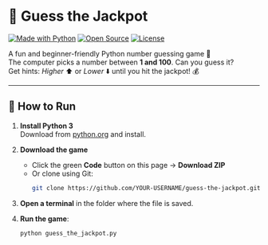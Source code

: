# 🎯 Guess the Jackpot

[![Made with Python](https://img.shields.io/badge/Made%20with-Python-3776AB?logo=python&logoColor=white)](https://www.python.org/)
[![Open Source](https://img.shields.io/badge/Open%20Source-💻-blue)](https://github.com/YOUR-USERNAME/guess-the-jackpot)
[![License](https://img.shields.io/badge/License-MIT-green.svg)](LICENSE)

A fun and beginner-friendly Python number guessing game 🎲  
The computer picks a number between **1 and 100**. Can you guess it?  
Get hints: *Higher* ⬆️ or *Lower* ⬇️ until you hit the jackpot! 💰

---

## 🚀 How to Run
1. **Install Python 3**  
   Download from [python.org](https://www.python.org/downloads/) and install.

2. **Download the game**
   - Click the green **Code** button on this page → **Download ZIP**
   - Or clone using Git:
     ```bash
     git clone https://github.com/YOUR-USERNAME/guess-the-jackpot.git
     ```

3. **Open a terminal** in the folder where the file is saved.

4. **Run the game**:
   ```bash
   python guess_the_jackpot.py
